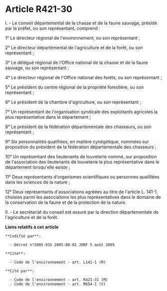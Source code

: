 # Article R421-30

I. - Le conseil départemental de la chasse et de la faune sauvage, présidé par le préfet, ou son représentant, comprend :

1° Le directeur régional de l'environnement, ou son représentant ;

2° Le directeur départemental de l'agriculture et de la forêt, ou son représentant ;

3° Le délégué régional de l'Office national de la chasse et de la faune sauvage, ou son représentant ;

4° Le directeur régional de l'Office national des forêts, ou son représentant ;

5° Le président du centre régional de la propriété forestière, ou son représentant ;

6° Le président de la chambre d'agriculture, ou son représentant ;

7° Un représentant de l'organisation syndicale des exploitants agricoles la plus représentative dans le département ;

8° Le président de la fédération départementale des chasseurs, ou son représentant ;

9° Six personnalités qualifiées, en matière cynégétique, nommées sur proposition du président de la fédération départementale
des chasseurs ;

10° Un représentant des lieutenants de louveterie nommé, sur proposition de l'association des lieutenants de louveterie la
plus représentative dans le département lorsqu'elle existe ;

11° Deux représentants d'organismes scientifiques ou personnes qualifiées dans les sciences de la nature ;

12° Deux représentants d'associations agréées au titre de l'article L. 141-1, choisies parmi les associations les plus
représentatives dans le domaine de la conservation de la faune et de la protection de la nature.

II. - Le secrétariat du conseil est assuré par la direction départementale de l'agriculture et de la forêt.

**Liens relatifs à cet article**

	**Codifié par**:

	  - Décret n°2005-935 2005-08-02 JORF 5 août 2005

	**Cite**:

	  - Code de l'environnement - art. L141-1 (M)

	**Cité par**:

	  - Code de l'environnement - art. R421-31 (M)
	  - Code de l'environnement - art. R654-1 (V)
